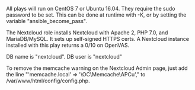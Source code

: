All plays will run on CentOS 7 or Ubuntu 16.04. They require the sudo password to be set. This can be done at runtime with -K, or by setting the variable "ansible_become_pass".

The Nextcloud role installs Nextcloud with Apache 2, PHP 7.0, and MariaDB/MySQL. It sets up self-signed HTTPS certs.
A Nextcloud instance installed with this play returns a 0/10 on OpenVAS.

DB name is "nextcloud". DB user is "nextcloud"

To remove the memcache warning on the Nextcloud Admin page, just add the line "'memcache.local' => '\OC\Memcache\APCu'," to /var/www/html/config/config.php.


